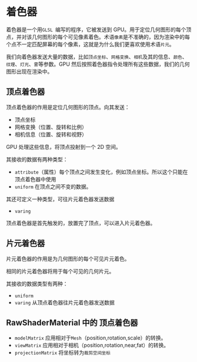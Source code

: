 # 着色器

着色器是一个用`GLSL `编写的程序，它被发送到 GPU。用于定位几何图形的每个顶点，并对该几何图形的每个可见像素着色。术语`像素`是不准确的，因为渲染中的每个点不一定匹配屏幕的每个像素，这就是为什么我们更喜欢使用术语`片元`。

我们向着色器发送大量的数据，比如`顶点坐标`、`网格变换`、`相机`及其的信息、`颜色`、`纹理`、`灯光`、`雾`等参数。GPU 然后按照着色器指令处理所有这些数据，我们的几何图形出现在渲染中。

## 顶点着色器

顶点着色器的作用是定位几何图形的顶点。向其发送：

- 顶点坐标
- 网格变换（位置、旋转和比例）
- 相机信息（位置、旋转和视野）

GPU 处理这些信息，将顶点投射到一个 2D 空间。

其接收的数据有两种类型：

- `attribute`（属性）每个顶点之间发生变化，例如顶点坐标。所以这个只能在顶点着色器中使用
- `uniform` 在顶点之间不变的数据。

其还可定义一种类型，可往片元着色器发送数据

- `varing`

顶点着色器是首先触发的，放置完了顶点，可以进入片元着色器。

## 片元着色器

片元着色器的作用是为几何图形的每个可见片元着色。

相同的片元着色器将用于每个可见的几何片元。

其接收的数据类型有两种：

- `uniform`
- `varing` 从顶点着色器往片元着色器发送数据

## RawShaderMaterial 中的 顶点着色器

- `modelMatrix` 应用相对于`Mesh`（position,rotation,scale）的转换。
- `viewMatrix` 应用相对于相机（position,rotation,near,fat）的转换。
- `projectionMatrix` 将坐标转为`裁剪空间坐标`

